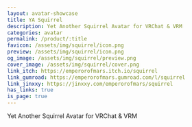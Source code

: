 ```yaml
---
layout: avatar-showcase
title: YA Squirrel
description: Yet Another Squirrel Avatar for VRChat & VRM
categories: avatar
permalink: /product/:title
favicon: /assets/img/squirrel/icon.png
preview: /assets/img/squirrel/icon.png
og_image: /assets/img/squirrel/preview.png
cover_image: /assets/img/squirrel/cover.png
link_itch: https://emperorofmars.itch.io/squirrel
link_gumroad: https://emperorofmars.gumroad.com/l/squirrel
link_jinxxy: https://jinxxy.com/emperorofmars/squirrel
has_links: true
is_page: true
---
```

Yet Another Squirrel Avatar for VRChat & VRM